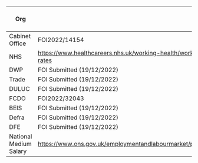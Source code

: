 


| Org | Source | Date Accessed Obtained |
|-----|--------|------------------------|
|Cabinet Office|FOI2022/14154|21/10/2022|
|NHS|https://www.healthcareers.nhs.uk/working-health/working-nhs/nhs-pay-and-benefits/agenda-change-pay-rates/agenda-change-pay-rates|19/12/2022|
|DWP     |FOI Submitted (19/12/2022)       |                        |
|Trade     |FOI Submitted (19/12/2022)        |                        |
|DULUC     |FOI Submitted (19/12/2022)        |                        |
|FCDO     |FOI2022/32043      |11/01/2023                        |
|BEIS     |FOI Submitted (19/12/2022)        |                        |
|Defra     |FOI Submitted (19/12/2022)        |                        |
|DFE     |FOI Submitted (19/12/2022)        |                        |
|National Medium Salary|https://www.ons.gov.uk/employmentandlabourmarket/peopleinwork/earningsandworkinghours/datasets/ashe1997to2015selectedestimates | 20/12/2022